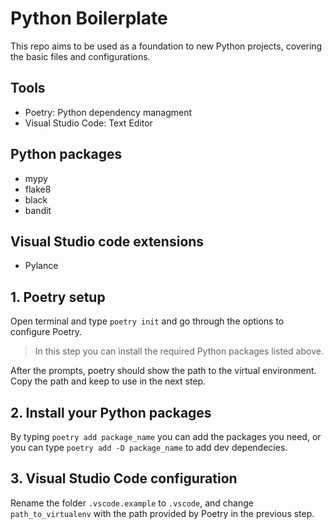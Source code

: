 # Python Boilerplate

This repo aims to be used as a foundation to new Python projects, covering the basic files and configurations.

## Tools

- Poetry: Python dependency managment
- Visual Studio Code: Text Editor

## Python packages

- mypy
- flake8
- black
- bandit

## Visual Studio code extensions

- Pylance

## 1. Poetry setup

Open terminal and type `poetry init` and go through the options to configure Poetry.

> In this step you can install the required Python packages listed above.

After the prompts, poetry should show the path to the virtual environment. Copy the path and keep to use in the next step.

## 2. Install your Python packages

By typing `poetry add package_name` you can add the packages you need, or you can type `poetry add -D package_name` to add dev dependecies.

## 3. Visual Studio Code configuration

Rename the folder `.vscode.example` to `.vscode`, and change `path_to_virtualenv` with the path provided by Poetry in the previous step.

